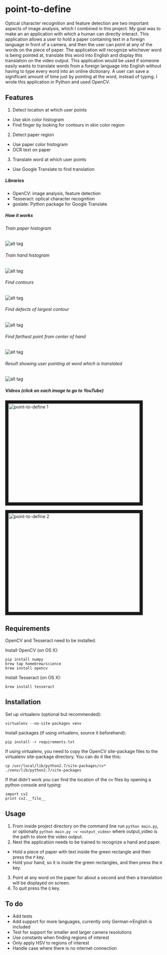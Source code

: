 # point-to-define

Optical character recognition and feature detection are two important aspects of image analysis, which I combined in this project. My goal was to make an an application with which a human can directly interact. This application allows a user to hold a paper containing text in a foreign language in front of a camera, and then the user can point at any of the words on the piece of paper. The application will recognize whichever word is being pointed at, translate this word into English and display this translation on the video output. This application would be used if someone easily wants to translate words from a foreign language into English without having to type every word into an online dictionary. A user can save a significant amount of time just by pointing at the word, instead of typing. I wrote this application in Python and used OpenCV.

## Features
1. Detect location at which user points
  - Use skin color histogram
  - Find finger by looking for contours in skin color region
2. Detect paper region
  - Use paper color histogram
  - OCR text on paper
3. Translate word at which user points
  - Use Google Translate to find translation

##### Libraries
- OpenCV: image analysis, feature detection
- Tesseract: optical character recognition
- goslate: Python package for Google Translate

##### How it works
###### Train paper histogram
![alt tag](http://i.imgur.com/pv8p1mD.png)

###### Train hand histogram
![alt tag](http://i.imgur.com/Vo4XqpD.png)

###### Find contours
![alt tag](http://i.imgur.com/ct16Y8W.png)

###### Find defects of largest contour
![alt tag](http://i.imgur.com/6oxoJu5.png)

###### Find farthest point from center of hand
![alt tag](http://i.imgur.com/JDSKAfT.png)

###### Result showing user pointing at word which is translated
![alt tag](http://i.imgur.com/q7nL0xz.png)

##### Videos (click on each image to go to YouTube)
<a href="http://www.youtube.com/watch?feature=player_embedded&v=rwpYMnfHBKc
" target="_blank"><img src="http://img.youtube.com/vi/rwpYMnfHBKc/0.jpg" 
alt="point-to-define 1" width="420" height="315" border="10" /></a>

<a href="http://www.youtube.com/watch?feature=player_embedded&v=_LGGYTyVZwE
" target="_blank"><img src="http://img.youtube.com/vi/_LGGYTyVZwE/0.jpg" 
alt="point-to-define 2" width="420" height="315" border="10" /></a>

## Requirements
OpenCV and Tesseract need to be installed.

Install OpenCV (on OS X):
```
pip install numpy
brew tap homebrew/science
brew install opencv
```
Install Tesseract (on OS X):
```
brew install tesseract
```

## Installation
Set up virtualenv (optional but recommended):
```
virtualenv --no-site-packages venv
```
Install packages (if using virtualenv, source it beforehand):
```
pip install -r requirements.txt
```
If using virtualenv, you need to copy the OpenCV site-package files to the virtualenv site-package directory. You can do it like this:
```
cp /usr/local/lib/python2.7/site-packages/cv* ./venv/lib/python2.7/site-packages
```
If that didn't work you can find the location of the cv files by opening a python console and typing:
```
import cv2
print cv2.__file__
```

## Usage
1. From inside project directory on the command line run `python main.py`, or optionally `python main.py –v
<output_video>` where output_video is the path to store the video output.
2. Next the application needs to be trained to recognize a hand and paper.
  - Hold a piece of paper with text inside the green rectangle and then press the `P` key.
  - Hold your hand, so it is inside the green rectangles, and then press the `H` key.
3. Point at any word on the paper for about a second and then a translation will be displayed on screen.
4. To quit press the `Q` key.
 
## To do
- Add tests
- Add support for more languages, currently only German->English is included
- Test for support for smaller and larger camera resolutions
- Use constants when finding regions of interest
- Only apply HSV to regions of interest
- Handle case where there is no internet connection
